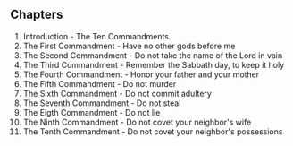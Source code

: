 ## Chapters

1. Introduction - The Ten Commandments
1. The First Commandment - Have no other gods before me
2. The Second Commandment - Do not take the name of the Lord in vain
3. The Third Commandment - Remember the Sabbath day, to keep it holy
4. The Fourth Commandment - Honor your father and your mother
1. The Fifth Commandment - Do not murder
2. The Sixth Commandment - Do not commit adultery
3. The Seventh Commandment - Do not steal
4. The Eigth Commandment - Do not lie
5. The Ninth Commandment - Do not covet your neighbor's wife
6.  The Tenth Commandment - Do not covet your neighbor's possessions





